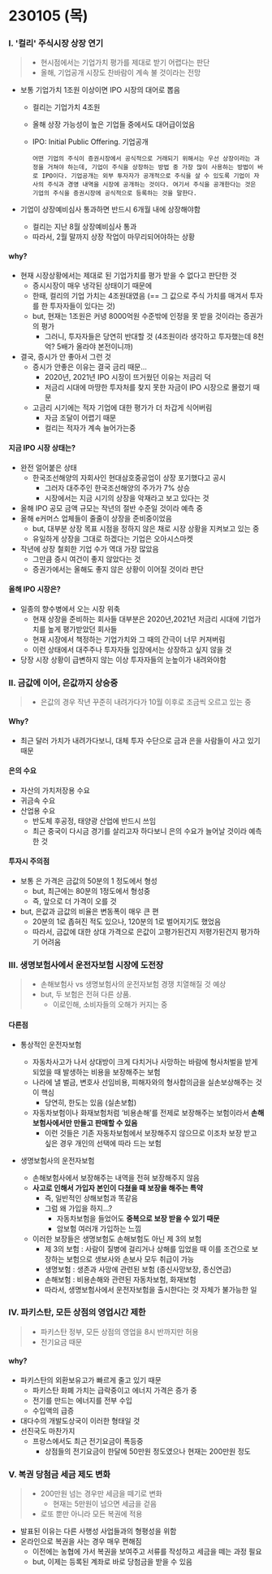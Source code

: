 # 230105 (목)



### Ⅰ. '컬리' 주식시장 상장 연기

> - 현시점에서는 기업가치 평가를 제대로 받기 어렵다는 판단
> - 올해, 기업공개 시장도 찬바람이 계속 불 것이라는 전망



- 보통 기업가치 1조원 이상이면 IPO 시장의 대어로 뽑음

  - 컬리는 기업가치 4조원
  - 올해 상장 가능성이 높은 기업들 중에서도 대어급이었음

  - IPO: Initial Public Offering. 기업공개

    `어떤 기업의 주식이 증권시장에서 공식적으로 거래되기 위해서는 우선 상장이라는 과정을 거쳐야 하는데, 기업이 주식을 상장하는 방법 중 가장 많이 사용하는 방법이 바로 IPO이다. 기업공개는 외부 투자자가 공개적으로 주식을 살 수 있도록 기업이 자사의 주식과 경영 내역을 시장에 공개하는 것이다. 여기서 주식을 공개한다는 것은 기업의 주식을 증권시장에 공식적으로 등록하는 것을 말한다. `

- 기업이 상장예비심사 통과하면 반드시 6개월 내에 상장해야함

  - 컬리는 지난 8월 상장예비심사 통과
  - 따라서, 2월 말까지 상장 작업이 마무리되어야하는 상황



#### why?

- 현재 시장상황에서는 제대로 된 기업가치를 평가 받을 수 없다고 판단한 것
  - 증시시장이 매우 냉각된 상태이기 때문에
  - 한때, 컬리의 기업 가치는 4조원대였음 (== 그 값으로 주식 가치를 매겨서 투자를 한 투자자들이 있다는 것)
  - but, 현재는 1조원은 커녕 8000억원 수준밖에 인정을 못 받을 것이라는 증권가의 평가
    - 그러니, 투자자들은 당연히 반대할 것 (4조원이라 생각하고 투자했는데 8천억? 5배가 올라야 본전이니까)
- 결국, 증시가 안 좋아서 그런 것
  - 증시가 안좋은 이유는 결국 금리 때문...
    - 2020년, 2021년 IPO 시장이 뜨거웠던 이유는 저금리 덕
    - 저금리 시대에 마땅한 투자처를 찾지 못한 자금이 IPO 시장으로 몰렸기 때문
  - 고금리 시기에는 적자 기업에 대한 평가가 더 차갑게 식어버림
    - 자금 조달이 어렵기 때문
    - 컬리는 적자가 계속 늘어가는중



#### 지금 IPO 시장 상태는?

- 완전 얼어붙은 상태
  - 한국조선해양의 자회사인 현대삼호중공업이 상장 포기했다고 공시
    - 그러자 대주주인 한국조선해양의 주가가 7% 상승
    - 시장에서는 지금 시기의 상장을 악재라고 보고 있다는 것
- 올해 IPO 공모 금액 규모는 작년의 절반 수준일 것이라 예측 중
- 올해 e커머스 업체들이 줄줄이 상장을 준비중이었음
  - but, 대부분 상장 목표 시점을 정하지 않은 채로 시장 상황을 지켜보고 있는 중
  - 유일하게 상장을 그대로 하겠다는 기업은 오아시스마켓
- 작년에 상장 철회한 기업 수가 역대 가장 많았음
  - 그만큼 증시 여건이 좋지 않았다는 것
  - 증권가에서는 올해도 좋지 않은 상황이 이어질 것이라 판단



#### 올해 IPO 시장은?

- 일종의 향수병에서 오는 시장 위축
  - 현재 상장을 준비하는 회사들 대부분은 2020년,2021년 저금리 시대에 기업가치를 높게 평가받았던 회사들
  - 현재 시장에서 책정하는 기업가치와 그 때의 간극이 너무 커져버림
  - 이런 상태에서 대주주나 투자자들 입장에서는 상장하고 싶지 않을 것
- 당장 시장 상황이 급변하지 않는 이상 투자자들의 눈높이가 내려와야함





### Ⅱ. 금값에 이어, 은값까지 상승중

> - 은값의 경우 작년 꾸준히 내려가다가 10월 이후로 조금씩 오르고 있는 중



#### Why?

- 최근 달러 가치가 내려가다보니, 대체 투자 수단으로 금과 은을 사람들이 사고 있기 때문



#### 은의 수요

- 자산의 가치저장용 수요
- 귀금속 수요
- 산업용 수요
  - 반도체 후공정, 태양광 산업에 반드시 쓰임
  - 최근 중국이 다시금 경기를 살리고자 하다보니 은의 수요가 늘어날 것이라 예측한 것



#### 투자시 주의점

- 보통 은 가격은 금값의 50분의 1 정도에서 형성
  - but, 최근에는 80분의 1정도에서 형성중
  - 즉, 앞으로 더 가격이 오를 것
- but, 은값과 금값의 비율은 변동폭이 매우 큰 편
  - 20분의 1로 좁혀진 적도 있으나, 120분의 1로 벌어지기도 했었음
  - 따라서, 금값에 대한 상대 가격으로 은값이 고평가된건지 저평가된건지 평가하기 어려움





### Ⅲ. 생명보험사에서 운전자보험 시장에 도전장

> - 손해보험사 vs 생명보험사의 운전자보험 경쟁 치열해질 것 예상
> - but, 두 보험은 전혀 다른 상품.
>   - 이로인해, 소비자들의 오해가 커지는 중



#### 다른점

- 통상적인 운전자보험

  - 자동차사고가 나서 상대방이 크게 다치거나 사망하는 바람에 형사처벌을 받게 되었을 때 발생하는 비용을 보장해주는 보험
  - 나라에 낼 벌금, 변호사 선임비용, 피해자와의 형사합의금을 실손보상해주는 것이 핵심
    - 당연히, 한도는 있음 (실손보험)
  - 자동차보험이나 화재보험처럼 ‘비용손해’를 전제로 보장해주는 보험이라서 **손해보험사에서만 만들고 판매할 수 있음**
    - 이런 것들은 기존 자동차보험에서 보장해주지 않으므로 이조차 보장 받고 싶은 경우 개인의 선택에 따라 드는 보험

  

- 생명보험사의 운전자보험

  - 손해보험사에서 보장해주는 내역을 전혀 보장해주지 않음
  - **사고로 인해서 가입자 본인이 다쳤을 때 보장을 해주는 특약**
    - 즉, 일반적인 상해보험과 똑같음
    - 그럼 왜 가입을 하지...?
      - 자동차보험을 들었어도 **중복으로 보장 받을 수 있기 때문**
      - 암보험 여러개 가입하는 느낌
  - 이러한 보장들은 생명보험도 손해보험도 아닌 제 3의 보험
    - 제 3의 보험 : 사람이 질병에 걸리거나 상해를 입었을 때 이를 조건으로 보장하는 보험으로 생보사와 손보사 모두 취급이 가능
    - 생명보험 : 생존과 사망에 관련된 보험 (종신사망보장, 종신연금)
    - 손해보험 : 비용손해와 관련된 자동차보험, 화재보험
    - 따라서, 생명보험사에서 운전자보험을 출시한다는 것 자체가 불가능한 일



### Ⅳ. 파키스탄, 모든 상점의 영업시간 제한

> - 파키스탄 정부, 모든 상점의 영업을 8시 반까지만 허용
> - 전기요금 때문



#### why?

- 파키스탄의 외환보유고가 빠르게 줄고 있기 때문
  - 파키스탄 화폐 가치는 급락중이고 에너지 가격은 증가 중
  - 전기를 만드는 에너지를 전부 수입
  - 수입액의 급증
- 대다수의 개발도상국이 이러한 형태일 것
- 선진국도 마찬가지
  - 프랑스에서도 최근 전기요금이 폭등중
    - 상점들의 전기요금이 한달에 50만원 정도였으나 현재는 200만원 정도



### Ⅴ. 복권 당첨금 세금 제도 변화

> - 200만원 넘는 경우만 세금을 떼기로 변화
>   - 현재는 5만원이 넘으면 세금을 걷음
> - 로또 뿐만 아니라 모든 복권에 적용



- 발표된 이유는 다른 사행성 사업들과의 형평성을 위함
- 온라인으로 복권을 사는 경우 매우 편해짐
  - 이전에는 농협에 가서 복권을 보여주고 서류를 작성하고 세금을 떼는 과정 필요
  - but, 이제는 등록된 계좌로 바로 당첨금을 받을 수 있음


